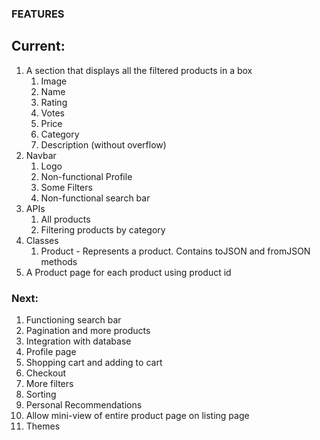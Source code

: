 ### FEATURES
## Current:
1. A section that displays all the filtered products in a box
    1. Image
    2. Name
    3. Rating
    4. Votes
    5. Price
    6. Category
    7. Description (without overflow)
2. Navbar
    1. Logo
    2. Non-functional Profile
    3. Some Filters
    4. Non-functional search bar
3. APIs
    1. All products
    2. Filtering products by category
4. Classes
    1. Product - Represents a product. Contains toJSON and fromJSON methods
5. A Product page for each product using product id
### Next:
1. Functioning search bar
2. Pagination and more products
3. Integration with database
4. Profile page
5. Shopping cart and adding to cart
6. Checkout
7. More filters
8. Sorting
9. Personal Recommendations
10. Allow mini-view of entire product page on listing page
11. Themes
